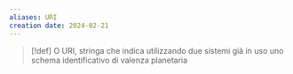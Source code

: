 ```yaml
---
aliases: URI
creation date: 2024-02-21
---
```


> [!def]
> O URI, stringa che indica utilizzando due sistemi già in uso uno schema identificativo di valenza planetaria